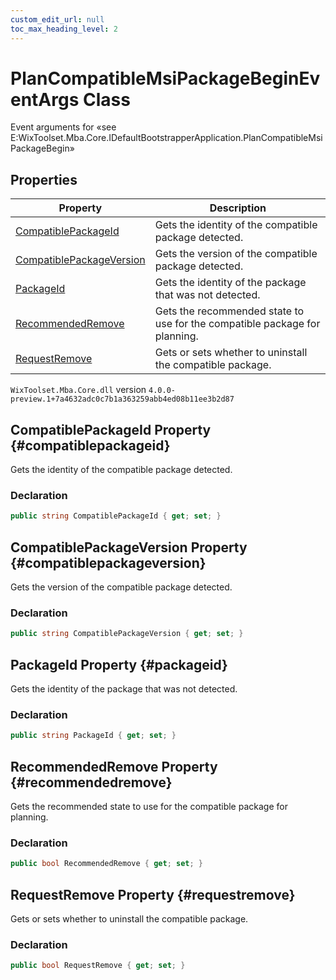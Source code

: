 ```yaml
---
custom_edit_url: null
toc_max_heading_level: 2
---
```

# PlanCompatibleMsiPackageBeginEventArgs Class
Event arguments for «see E:WixToolset.Mba.Core.IDefaultBootstrapperApplication.PlanCompatibleMsiPackageBegin» 
## Properties
| Property | Description |
| ------ | ----------- |
| [CompatiblePackageId](#compatiblepackageid) | Gets the identity of the compatible package detected. |
| [CompatiblePackageVersion](#compatiblepackageversion) | Gets the version of the compatible package detected. |
| [PackageId](#packageid) | Gets the identity of the package that was not detected. |
| [RecommendedRemove](#recommendedremove) | Gets the recommended state to use for the compatible package for planning. |
| [RequestRemove](#requestremove) | Gets or sets whether to uninstall the compatible package. |
`WixToolset.Mba.Core.dll` version `4.0.0-preview.1+7a4632adc0c7b1a363259abb4ed08b11ee3b2d87`
## CompatiblePackageId Property {#compatiblepackageid}
Gets the identity of the compatible package detected.
### Declaration
```cs
public string CompatiblePackageId { get; set; } 
```
## CompatiblePackageVersion Property {#compatiblepackageversion}
Gets the version of the compatible package detected.
### Declaration
```cs
public string CompatiblePackageVersion { get; set; } 
```
## PackageId Property {#packageid}
Gets the identity of the package that was not detected.
### Declaration
```cs
public string PackageId { get; set; } 
```
## RecommendedRemove Property {#recommendedremove}
Gets the recommended state to use for the compatible package for planning.
### Declaration
```cs
public bool RecommendedRemove { get; set; } 
```
## RequestRemove Property {#requestremove}
Gets or sets whether to uninstall the compatible package.
### Declaration
```cs
public bool RequestRemove { get; set; } 
```
